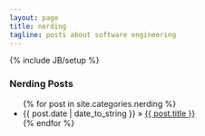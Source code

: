 ```yaml
---
layout: page
title: nerding
tagline: posts about software engineering
---
```

{% include JB/setup %}


<h3 class="category">Nerding Posts</h3>

<ul class="posts">
  {% for post in site.categories.nerding %}
    <li><span>{{ post.date | date_to_string }}</span> &raquo; <a href="{{ BASE_PATH }}{{ post.url }}">{{ post.title }}</a></li>
  {% endfor %}
</ul>



